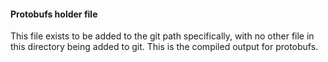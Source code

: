 #### Protobufs holder file

This file exists to be added to the git path specifically, with no other 
file in this directory being added to git. This is the compiled output for
protobufs.